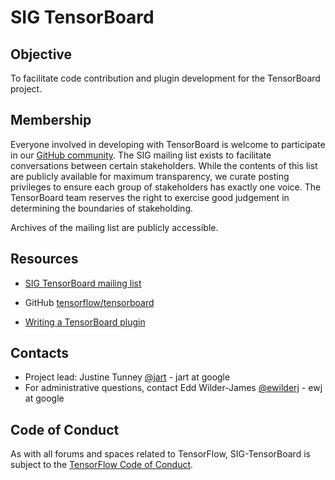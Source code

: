 # SIG TensorBoard

## Objective

To facilitate code contribution and plugin development for the TensorBoard
project.

## Membership

Everyone involved in developing with TensorBoard is welcome to participate in
our [GitHub community](https://github.com/tensorflow/tensorboard). The SIG
mailing list exists to facilitate conversations between certain stakeholders.
While the contents of this list are publicly available for maximum transparency,
we curate posting privileges to ensure each group of stakeholders has exactly
one voice. The TensorBoard team reserves the right to exercise good judgement in
determining the boundaries of stakeholding.

Archives of the mailing list are publicly accessible.

## Resources

* [SIG TensorBoard mailing list](https://groups.google.com/a/tensorflow.org/forum/#!forum/sig-tensorboard)
* GitHub [tensorflow/tensorboard](https://github.com/tensorflow/tensorboard)

* [Writing a TensorBoard plugin](https://github.com/tensorflow/tensorboard-plugin-example/blob/master/README.md)

## Contacts
* Project lead: Justine Tunney [@jart](https://github.com/jart) - jart at google
* For administrative questions, contact Edd Wilder-James [@ewilderj](https://github.com/ewilderj) - ewj at google

## Code of Conduct

As with all forums and spaces related to TensorFlow, SIG-TensorBoard is subject
to the [TensorFlow Code of
Conduct](https://github.com/tensorflow/tensorflow/blob/master/CODE_OF_CONDUCT.md).
